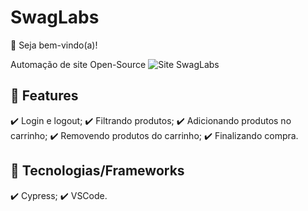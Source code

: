 # SwagLabs

👋 Seja bem-vindo(a)!

Automação de site Open-Source 
![Site SwagLabs](https://www.saucedemo.com)

## 📌 Features

✔️ Login e logout;
✔️ Filtrando produtos;
✔️ Adicionando produtos no carrinho;
✔️ Removendo produtos do carrinho;
✔️ Finalizando compra.

## 🚀 Tecnologias/Frameworks

✔️ Cypress;
✔️ VSCode.



